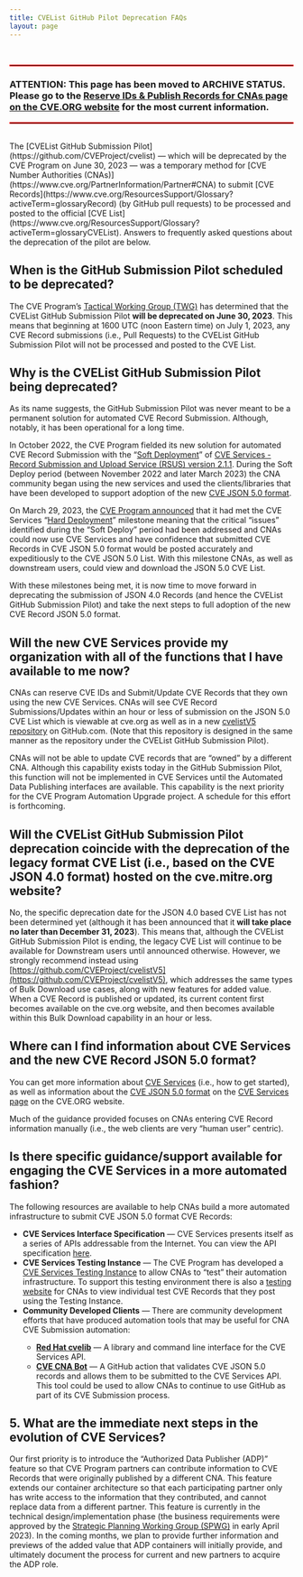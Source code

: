 ```yaml
---
title: CVEList GitHub Pilot Deprecation FAQs
layout: page
---
```

<br/>

<hr style="border:1px solid red">

<h3><strong>ATTENTION:</strong> This page has been moved to ARCHIVE STATUS. Please go to the <a href="[https://www.cve.org/AllResources/CveServices](https://www.cve.org/ReportRequest/ReserveIDsPublishRecordsForCNAs)">Reserve IDs & Publish Records for CNAs page on the CVE.ORG website</a> for the most current information.</h3>

<hr style="border:1px solid red">

<br/>
The [CVEList GitHub Submission Pilot](https://github.com/CVEProject/cvelist) &mdash; which will be deprecated by the CVE Program on June 30, 2023 &mdash; was a temporary method for [CVE Number Authorities (CNAs)](https://www.cve.org/PartnerInformation/Partner#CNA) to submit [CVE Records](https://www.cve.org/ResourcesSupport/Glossary?activeTerm=glossaryRecord) (by GitHub pull requests) to be processed and posted to the official [CVE List](https://www.cve.org/ResourcesSupport/Glossary?activeTerm=glossaryCVEList). Answers to frequently asked questions about the deprecation of the pilot are below. 

## When is the GitHub Submission Pilot scheduled to be deprecated?
The CVE Program’s [Tactical Working Group (TWG)](https://www.cve.org/ProgramOrganization/WorkingGroups#TacticalWorkingGroup) has determined that the CVEList GitHub Submission Pilot <strong>will be deprecated on June 30, 2023</strong>. This means that beginning at 1600 UTC (noon Eastern time) on July 1, 2023, any CVE Record submissions (i.e., Pull Requests) to the CVEList GitHub Submission Pilot will not be processed and posted to the CVE List.

## Why is the CVEList GitHub Submission Pilot being deprecated?
As its name suggests, the GitHub Submission Pilot was never meant to be a permanent solution for automated CVE Record Submission. Although, notably, it has been operational for a long time.

In October 2022, the CVE Program fielded its new solution for automated CVE Record Submission with the “[Soft Deployment](https://cveproject.github.io/automation-cve-services-faqs#what-is-meant-by-cve-services-21-soft-deploy)” of [CVE Services - Record Submission and Upload Service (RSUS) version 2.1.1](https://www.cve.org/AllResources/CveServices#architecture). During the Soft Deploy period (between November 2022 and later March 2023) the CNA community began using the new services and used the clients/libraries that have been developed to support adoption of the new [CVE JSON 5.0 format](https://github.com/CVEProject/cve-schema). 

On March 29, 2023, the [CVE Program announced](https://cveproject.github.io/automation-transition#bulletin-number-15) that it had met the CVE Services “[Hard Deployment](https://cveproject.github.io/automation-cve-services-faqs#what-is-meant-by-cve-services-21-hard-deploy)” milestone meaning that the critical “issues” identified during the “Soft Deploy” period had been addressed and CNAs could now use CVE Services and have confidence that submitted CVE Records in CVE JSON 5.0 format would be posted accurately and expeditiously to the CVE JSON 5.0 List. With this milestone CNAs, as well as downstream users, could view and download the JSON 5.0 CVE List. 

With these milestones being met, it is now time to move forward in deprecating the submission of JSON 4.0 Records (and hence the CVEList GitHub Submission Pilot) and take the next steps to full adoption of the new CVE Record JSON 5.0 format. 

## Will the new CVE Services provide my organization with all of the functions that I have available to me now?
CNAs can reserve CVE IDs and Submit/Update CVE Records that they own using the new CVE Services. CNAs will see CVE Record Submissions/Updates within an hour or less of submission on the JSON 5.0 CVE List which is viewable at cve.org as well as in a new [cvelistV5 repository](https://github.com/CVEProject/cvelistV5) on GitHub.com. (Note that this repository is designed in the same manner as the repository under the CVEList GitHub Submission Pilot).

CNAs will not be able to update CVE records that are “owned” by a different CNA. Although this capability exists today in the GitHub Submission Pilot, this function will not be implemented in CVE Services until the Automated Data Publishing interfaces are available. This capability is the next priority for the CVE Program Automation Upgrade project. A schedule for this effort is forthcoming.

## Will the CVEList GitHub Submission Pilot deprecation coincide with the deprecation of the legacy format CVE List (i.e., based on the CVE JSON 4.0 format) hosted on the cve.mitre.org website?
No, the specific deprecation date for the JSON 4.0 based CVE List has not been determined yet (although it has been announced that it <strong>will take place no later than December 31, 2023</strong>). This means that, although the CVEList GitHub Submission Pilot is ending, the legacy CVE List will continue to be available for Downstream users until announced otherwise. However, we strongly recommend instead using [https://github.com/CVEProject/cvelistV5](https://github.com/CVEProject/cvelistV5), which addresses the same types of Bulk Download use cases, along with new features for added value. When a CVE Record is published or updated, its current content first becomes available on the cve.org website, and then becomes available within this Bulk Download capability in an hour or less.

## Where can I find information about CVE Services and the new CVE Record JSON 5.0 format?
You can get more information about [CVE Services](https://www.cve.org/AllResources/CveServices) (i.e., how to get started), as well as information about the [CVE JSON 5.0 format](https://www.cve.org/AllResources/CveServices#cve-json-5) on the [CVE Services page](https://www.cve.org/AllResources/CveServices) on the CVE.ORG website. 

Much of the guidance provided focuses on CNAs entering CVE Record information manually (i.e., the web clients are very “human user” centric). 

## Is there specific guidance/support available for engaging the CVE Services in a more automated fashion?

The following resources are available to help CNAs build a more automated infrastructure to submit CVE JSON 5.0 format CVE Records:

  <ul>
    <li><strong>CVE Services Interface Specification</strong> &mdash; CVE Services presents itself as a series of APIs addressable from the Internet. You can view the API specification <a href="https://cveawg.mitre.org/api-docs/">here</a>.</li>
    <li><strong>CVE Services Testing Instance</strong> &mdash; The CVE Program has developed a <a href="https://cveawg-test.mitre.org/api-docs/">CVE Services Testing Instance</a> to allow CNAs to “test” their automation infrastructure. To support this testing environment there is also a <a href="https://test.cve.org/">testing website</a> for CNAs to view individual test CVE Records that they post using the Testing Instance.</li>
    <li><strong>Community Developed Clients</strong> &mdash; There are community development efforts that have produced automation tools that may be useful for CNA CVE Submission automation:</li>
      <ul>
        <li><strong><a href="https://github.com/RedHatProductSecurity/cvelib">Red Hat cvelib</a></strong> &mdash; A library and command line interface for the CVE Services API.</li>
        <li><strong><a href="https://github.com/marketplace/actions/cve-cna-bot">CVE CNA Bot</a></strong> &mdash; A GitHub action that validates CVE JSON 5.0 records and allows them to be submitted to the CVE Services API. This tool could be used to allow CNAs to continue to use GitHub as part of its CVE Submission process.</li>
      </ul>
  </ul>

## 5.	What are the immediate next steps in the evolution of CVE Services?

Our first priority is to introduce the “Authorized Data Publisher (ADP)” feature so that CVE Program partners can contribute information to CVE Records that were originally published by a different CNA. This feature extends our container architecture so that each participating partner only has write access to the information that they contributed, and cannot replace data from a different partner. This feature is currently in the technical design/implementation phase (the business requirements were approved by the [Strategic Planning Working Group (SPWG)](https://www.cve.org/ProgramOrganization/WorkingGroups#StrategicPlanningWorkingGroupSPWG) in early April 2023). In the coming months, we plan to provide further information and previews of the added value that ADP containers will initially provide, and ultimately document the process for current and new partners to acquire the ADP role.

